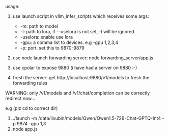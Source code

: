usage:

1. use launch script in vllm_infer_scripts which receives some args:
    + -m: path to model
    + -l: path to lora, if --uselora is not set, -l will be ignored.
    + -uselora: enable use lora
    + -gpu: a comma list to devices. e.g -gpu 1,2,3,4
    + -p: port. set this to 9870-9879

2. use node launch forwarding server: node forwarding_server/app.js

3. use cpolar to expose 9880 (i have had a server on 9880 :-)

4. fresh the server: get http://localhost:9880/v1/models to fresh the forwarding rules

WARNING: only /v1/models and /v1/chat/completion can be correctly redirect now...

e.g (plz cd to correct dir)
1. ./launch -m /data/lixubin/models/Qwen/Qwen1.5-72B-Chat-GPTQ-Int4 -p 9874 -gpu  1,3
2. node app.js
